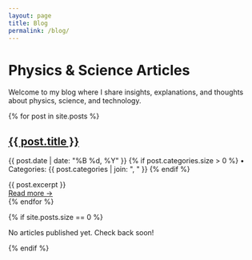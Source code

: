 ```yaml
---
layout: page
title: Blog
permalink: /blog/
---
```


# Physics & Science Articles

Welcome to my blog where I share insights, explanations, and thoughts about physics, science, and technology.

<div class="posts">
  {% for post in site.posts %}
    <article class="post">
      <h2><a href="{{ post.url | relative_url }}">{{ post.title }}</a></h2>
      <p class="post-meta">
        <time datetime="{{ post.date | date_to_xmlschema }}">{{ post.date | date: "%B %d, %Y" }}</time>
        {% if post.categories.size > 0 %}
          • Categories: {{ post.categories | join: ", " }}
        {% endif %}
      </p>
      <div class="post-excerpt">
        {{ post.excerpt }}
      </div>
      <a href="{{ post.url | relative_url }}" class="read-more">Read more →</a>
    </article>
  {% endfor %}
</div>

{% if site.posts.size == 0 %}
<p>No articles published yet. Check back soon!</p>
{% endif %}